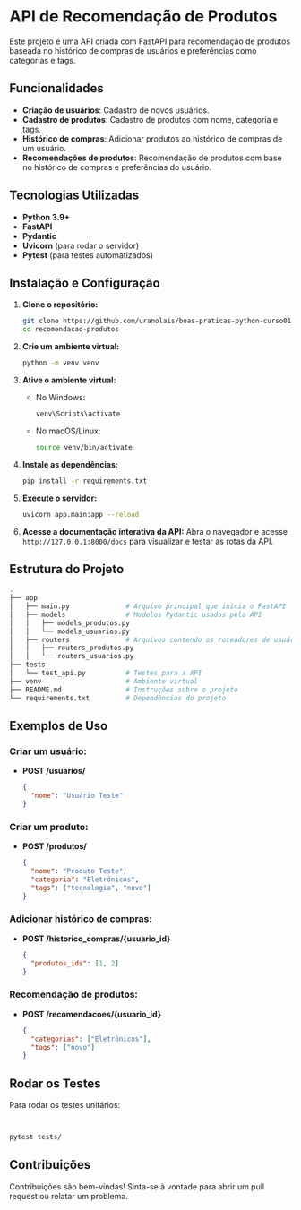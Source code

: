 # API de Recomendação de Produtos



Este projeto é uma API criada com FastAPI para recomendação de produtos baseada no histórico de compras de usuários e preferências como categorias e tags.

## Funcionalidades

- **Criação de usuários**: Cadastro de novos usuários.
- **Cadastro de produtos**: Cadastro de produtos com nome, categoria e tags.
- **Histórico de compras**: Adicionar produtos ao histórico de compras de um usuário.
- **Recomendações de produtos**: Recomendação de produtos com base no histórico de compras e preferências do usuário.

## Tecnologias Utilizadas

- **Python 3.9+**
- **FastAPI**
- **Pydantic**
- **Uvicorn** (para rodar o servidor)
- **Pytest** (para testes automatizados)

## Instalação e Configuração

1. **Clone o repositório:**
   ```bash
   git clone https://github.com/uranolais/boas-praticas-python-curso01.git
   cd recomendacao-produtos
   ```

2. **Crie um ambiente virtual:**
   ```bash
   python -m venv venv
   ```

3. **Ative o ambiente virtual:**
   - No Windows:
     ```bash
     venv\Scripts\activate
     ```
   - No macOS/Linux:
     ```bash
     source venv/bin/activate
     ```

4. **Instale as dependências:**
   ```bash
   pip install -r requirements.txt
   ```

5. **Execute o servidor:**
   ```bash
   uvicorn app.main:app --reload
   ```

6. **Acesse a documentação interativa da API:**
   Abra o navegador e acesse `http://127.0.0.1:8000/docs` para visualizar e testar as rotas da API.

## Estrutura do Projeto

```bash
.
├── app
│   ├── main.py              # Arquivo principal que inicia o FastAPI
│   ├── models               # Modelos Pydantic usados pela API
│   │   ├── models_produtos.py
│   │   └── models_usuarios.py
│   ├── routers              # Arquivos contendo os roteadores de usuários e produtos
│   │   ├── routers_produtos.py
│   │   └── routers_usuarios.py
├── tests
│   └── test_api.py          # Testes para a API
├── venv                     # Ambiente virtual
├── README.md                # Instruções sobre o projeto
└── requirements.txt         # Dependências do projeto
```

## Exemplos de Uso

### Criar um usuário:

- **POST /usuarios/**
  ```json
  {
    "nome": "Usuário Teste"
  }
  ```

### Criar um produto:

- **POST /produtos/**
  ```json
  {
    "nome": "Produto Teste",
    "categoria": "Eletrônicos",
    "tags": ["tecnologia", "novo"]
  }
  ```

### Adicionar histórico de compras:

- **POST /historico_compras/{usuario_id}**
  ```json
  {
    "produtos_ids": [1, 2]
  }
  ```

### Recomendação de produtos:

- **POST /recomendacoes/{usuario_id}**
  ```json
  {
    "categorias": ["Eletrônicos"],
    "tags": ["novo"]
  }
  ```

## Rodar os Testes

Para rodar os testes unitários:

```bash


pytest tests/
```

## Contribuições

Contribuições são bem-vindas! Sinta-se à vontade para abrir um pull request ou relatar um problema.
